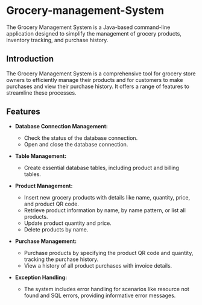 # Grocery-management-System

The Grocery Management System is a Java-based command-line application designed to simplify the management of grocery products, inventory tracking, and purchase history.

## Introduction

The Grocery Management System is a comprehensive tool for grocery store owners to efficiently manage their products and for customers to make purchases and view their purchase history. It offers a range of features to streamline these processes.

## Features

- **Database Connection Management:**
  - Check the status of the database connection.
  - Open and close the database connection.

- **Table Management:**
  - Create essential database tables, including product and billing tables.

- **Product Management:**
  - Insert new grocery products with details like name, quantity, price, and product QR code.
  - Retrieve product information by name, by name pattern, or list all products.
  - Update product quantity and price.
  - Delete products by name.

- **Purchase Management:**
  - Purchase products by specifying the product QR code and quantity, tracking the purchase history.
  - View a history of all product purchases with invoice details.

- **Exception Handling:**
  - The system includes error handling for scenarios like resource not found and SQL errors, providing informative error messages.

